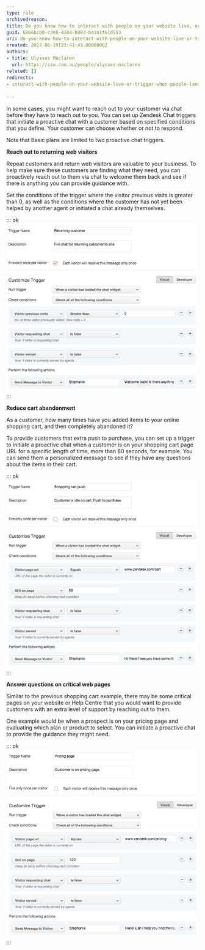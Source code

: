 ```yaml
---
type: rule
archivedreason: 
title: Do you know how to interact with people on your website live, or trigger when people land on certain pages?
guid: 6866bcb0-c3e0-4284-b883-ba3a1f61d553
uri: do-you-know-how-to-interact-with-people-on-your-website-live-or-trigger-when-people-land-on-certain-pages
created: 2017-06-19T23:41:43.0000000Z
authors:
- title: Ulysses Maclaren
  url: https://ssw.com.au/people/ulysses-maclaren
related: []
redirects:
- interact-with-people-on-your-website-live-or-trigger-when-people-land-on-certain-pages

---
```


In some cases, you might want to reach out to your customer via chat before they have to reach out to you. You can set up Zendesk Chat triggers that initiate a proactive chat with a customer based on specified conditions that you define. Your customer can choose whether or not to respond.

<!--endintro-->

Note that Basic plans are limited to two proactive chat triggers.

**Reach out to returning web visitors**

Repeat customers and return web visitors are valuable to your business. To help make sure these customers are finding what they need, you can proactively reach out to them via chat to welcome them back and see if there is anything you can provide guidance with.

Set the conditions of the trigger where the visitor previous visits is greater than 0, as well as the conditions where the customer has not yet been helped by another agent or initiated a chat already themselves.


::: ok  
![](zendesk-interact-1.png)  
:::

**Reduce cart abandonment**

As a customer, how many times have you added items to your online shopping cart, and then completely abandoned it?

To provide customers that extra push to purchase, you can set up a trigger to initiate a proactive chat when a customer is on your shopping cart page URL for a specific length of time, more than 60 seconds, for example. You can send them a personalized message to see if they have any questions about the items in their cart.


::: ok  
![](zendesk-interact-2.png)  
:::

**Answer questions on critical web pages**

Similar to the previous shopping cart example, there may be some critical pages on your website or Help Centre that you would want to provide customers with an extra level of support by reaching out to them.

One example would be when a prospect is on your pricing page and evaluating which plan or product to select. You can initiate a proactive chat to provide the guidance they might need.


::: ok  
![](zendesk-interact-3.png)  
:::

